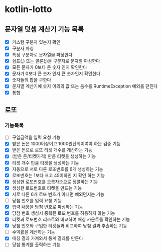 # kotlin-lotto

## 문자열 덧셈 계산기 기능 목록
- [x] 커스텀 구분자 있는지 확인
- [x] 구분자 파싱
- [x] 특정 구분자로 문자열을 파싱한다
- [x] 쉼표(,) 또는 콜론(;)을 구분자로 문자열 파싱한다 
- [x] 모든 문자가 0보다 큰 숫자 인지 확인한다
- [x] 문자가 0보다 큰 숫자 인지 큰 숫자인지 확인한다 
- [x] 숫자들의 합을 구한다
- [x] 문자열 계산기에 숫자 이외의 값 또는 음수를 RuntimeException 예외를 던진다
- [x] 통합 

## 로또
### 기능목록
- [ ] 구입금액을 입력 요청 기능
- [x] 받은 돈은 1000이상이고 1000원단위이여야 하는 검증 기능 
- [x] 받은 돈으로 로또 티켓 개수를 계산하는 기능 
- [x] (받은 돈/티켓가격) 만큼 티켓을 생성하는 기능
- [x] 티켓 개수 만큼 티켓을 생성하는 기능
- [x] 자동으로 서로 다른 로또번호를 6개 생성하는 기능
- [x] 로또번호는 1보다 크고 45이하인 지 확인 하는 기능
- [x] 생성한 로또번호를 오름차순으로 정렬하는 기능
- [x] 생성한 로또번호로 티켓을 만드는 기능
- [x] 서로 다른 6개 로또 번호가 아니면 예외던지는 기능
- [ ] 당첨 번호를 입력 요청 기능
- [x] 입력 내용을 당첨 번호로 파싱하는 기능
- [x] 당첨 번호 생성시 중복된 로또 번호를 허용하지 않는 기능
- [x] 티켓과 로또번호 리스트와 비교하여 매칭 카운트를 확인하는 기능
- [x] 당첨 번호와 구입한 티켓들과 비교하여 당첨 결과 추출하는 기능
- [ ] 수익률을 계산하는 기능
- [x] 매칭 결과 가져와서 통계 결과를 만든다
- [ ] 당첨 통계를 출력하는 기능
